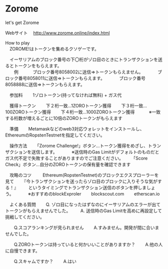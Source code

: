# Zorome
let's get Zorome

Webサイト
　http://www.zorome.online/index.html

How to play  
　ZOROME!はトークンを集めるクソゲーです。   
  
　イーサリアムのブロック番号の下〇桁がゾロ目のときにトランザクションを送るとトークンをもらえます。   
　　例
　　　ブロック番号8058002に送信⇒トークンもらえません。 
　　　ブロック番号8058011に送信⇒トークンもらえます。 
　　　ブロック番号8058888に送信⇒トークンもらえます。 

　参加料
　　1ゾロトークン(持ってなければ無料) + ガス代

　獲得トークン
　　下２桁一致…1ZOROトークン獲得 
　　下３桁一致…100ZOROトークン獲得 
　　下４桁一致…1000ZOROトークン獲得 
　　　※一致する桁数が増えるごとに10倍のZOROトークンがもらえます 


　準備
　　Metamaskなどのweb3対応ウォレットをインストールし、EthereumのRopstenTestnetを指定してください。

　操作方法
　　「Zorome Challenge!」ボタン…トークン獲得をめざし、トランザクションを送信します。 
　　　※送信時のGas Limitがデフォルトのものだとガス代不足で失敗することがありますのでご注意ください。 
　　「Score Check」ボタン…自分のZOROトークンの保有量を確認できます 


　攻略のコツ 
　　 Ethereum(RopstenTestnet)のブロックエクスプローラーを見て
　　『今トランザクションを送ったらゾロ目のブロックに入りそうな気がする！』
　　というタイミングでトランザクション送信のボタンを押しましょう。
　　　※おすすめのblockExproler 　　blockscout.com 　　etherscan.io


　よくある質問 
　　Q. ゾロ目になったはずなのにイーサリアムのエラーが出てトークンがもらえませんでした。
　　A. 送信時のGas Limitを高めに再設定して挑戦してください。

　　Q.スコアランキングが見られません 
　　A.すみません。開発が間に合いませんでした。 

　　Q.ZOROトークンは持っていると何かいいことがありますか？
　　A.他の人に自慢できます。

　　Q.スキャムですか？ 
　　A.はい 
